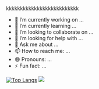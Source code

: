 kkkkkkkkkkkkkkkkkkkkkkkkkk
- 🔭 I’m currently working on ...
- 🌱 I’m currently learning ...
- 👯 I’m looking to collaborate on ...
- 🤔 I’m looking for help with ...
- 💬 Ask me about ...
- 📫 How to reach me: ...
- 😄 Pronouns: ...
- ⚡ Fun fact: ...

[![Top Langs](https://github-readme-stats.vercel.app/api/top-langs?username=cindykanashiro)](https://github.com/cindykanashiro/github-readme-stats)
<picture>
<source
  srcset="https://github-readme-stats.vercel.app/api?username=cindykanashiro&show_icons=true&theme=dark"
  media="(prefers-color-scheme: dark)"
/>
<source
  srcset="https://github-readme-stats.vercel.app/api?username=cindykanashiro&show_icons=true"
/>
<img src="https://github-readme-stats.vercel.app/api?username=cindykanashiro&show_icons=true" />
</picture>
